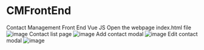 # CMFrontEnd
Contact Management Front End Vue JS
Open the webpage index.html file
![image](https://github.com/tYZdnND/CMFrontEnd/assets/135708899/6dac2ead-94b7-4db7-99e5-5e5f9ea97193)
Contact list page
![image](https://github.com/tYZdnND/CMFrontEnd/assets/135708899/0a3851fc-1651-4059-b2af-5e1ca924266d)
Add contact modal
![image](https://github.com/tYZdnND/CMFrontEnd/assets/135708899/344fb320-569a-4833-ab8a-b0bbaa505f13)
Edit contact modal
![image](https://github.com/tYZdnND/CMFrontEnd/assets/135708899/9326cb62-090e-4bbf-ae03-9aebf06a2218)
